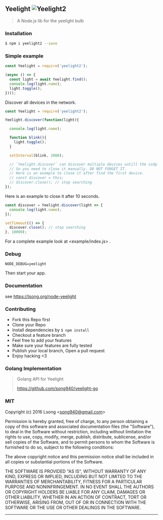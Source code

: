 ## Yeelight ![Yeelight2](https://img.shields.io/npm/v/yeelight2.svg)

> A Node.js lib for the yeelight bulb

### Installation

```bash
$ npm i yeelight2 --save
```

### Simple example

```js
const Yeelight = require('yeelight2');

(async () => { 
  const light = await Yeelight.find();
  console.log(light.name);
  light.toggle();
})();
```

Discover all devices in the network.

```js
const Yeelight = require('yeelight2');

Yeelight.discover(function(light){

  console.log(light.name);

  function blink(){
    light.toggle();
  }

  setInterval(blink, 2000);

  // `Yeelight.discover` can discover multiple devices untill the ssdp close.
  // So you need to close it manually. DO NOT FORGET IT.
  // Here is an example to close it after find the first device.
  // const discover = this;
  // discover.close(); // stop searching
});
```

Here is an example to close it after 10 seconds.

```js
const discover = Yeelight.discover(light => {
  console.log(light.name);
});

setTimeout(() => {
  discover.close(); // stop searching
}, 10000);
```

For a complete example look at <example/index.js> .


### Debug

```shell
NODE_DEBUG=yeelight
```

Then start your app.

### Documentation

see https://lsong.org/node-yeelight

### Contributing
- Fork this Repo first
- Clone your Repo
- Install dependencies by `$ npm install`
- Checkout a feature branch
- Feel free to add your features
- Make sure your features are fully tested
- Publish your local branch, Open a pull request
- Enjoy hacking <3

### Golang Implementation

> Golang API for Yeelight
> 
> https://github.com/song940/yeelight-go

### MIT

Copyright (c) 2016 Lsong &lt;song940@gmail.com&gt;

Permission is hereby granted, free of charge, to any person obtaining a copy
of this software and associated documentation files (the "Software"), to deal
in the Software without restriction, including without limitation the rights
to use, copy, modify, merge, publish, distribute, sublicense, and/or sell
copies of the Software, and to permit persons to whom the Software is
furnished to do so, subject to the following conditions:

The above copyright notice and this permission notice shall be included in
all copies or substantial portions of the Software.

THE SOFTWARE IS PROVIDED "AS IS", WITHOUT WARRANTY OF ANY KIND, EXPRESS OR
IMPLIED, INCLUDING BUT NOT LIMITED TO THE WARRANTIES OF MERCHANTABILITY,
FITNESS FOR A PARTICULAR PURPOSE AND NONINFRINGEMENT. IN NO EVENT SHALL THE
AUTHORS OR COPYRIGHT HOLDERS BE LIABLE FOR ANY CLAIM, DAMAGES OR OTHER
LIABILITY, WHETHER IN AN ACTION OF CONTRACT, TORT OR OTHERWISE, ARISING FROM,
OUT OF OR IN CONNECTION WITH THE SOFTWARE OR THE USE OR OTHER DEALINGS IN
THE SOFTWARE.

---

